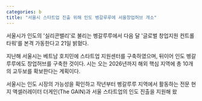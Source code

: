 ```yaml
---
categories: b
title: "서울시 스타트업 진출 위해 인도 벵갈루루에 서울창업허브 개소"
---
```







서울시가 인도의 &#39;실리콘밸리&#39;로 불리는 벵갈루루에서 다음 달 &#39;글로벌 창업지원 컨트롤 타워&#39;를 본격 가동한다고 21일 밝혔다.

지난해 서울시는 베트남 호치민에 스타트업 지원센터를 구축하였으며, 뒤이어 인도 벵갈루루에도 창업허브를 구축한 것이다. 시는 오는 2026년까지 해외 핵심 지역에 총 10개의 교두보를 확보한다는 계획이다.

서울시는 인도 시장의 가능성을 확인하고 작년부터 벵갈루루 지역에서 활동하는 전문 현지 액셀러레이터 더게인(The GAIN)과 서울 스타트업의 인도 진출을 지원해 왔
